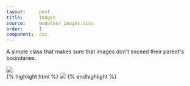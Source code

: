 ```yaml
---
layout:		post
title:		Images
source:		modules/_images.scss
order:      1
component:  css
---
```


<p class="lead">A simple class that makes sure that images don't exceed their parent's boundaries.</p>

<div class="m-browser">
  <div class="browser">
    <div class="image">
        <div class="content">
            <img src="http://placehold.it/500x150" class="responsive"/>
        </div>
    </div>
  </div>
{% highlight html %}
    <img src="http://placehold.it/500x150" class="responsive"/>
{% endhighlight %}
</div>
